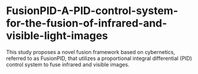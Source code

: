 # FusionPID-A-PID-control-system-for-the-fusion-of-infrared-and-visible-light-images
This study proposes a novel fusion framework based on cybernetics, referred to as FusionPID, that utilizes a proportional integral differential (PID) control system to fuse infrared and visible images.

